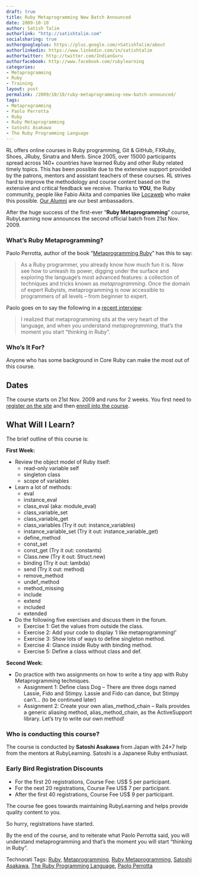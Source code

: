 ```yaml
---
draft: true
title: Ruby Metaprogramming New Batch Announced
date: 2009-10-10
author: Satish Talim
authorlink: "http://satishtalim.com"
socialsharing: true
authorgoogleplus: https://plus.google.com/+SatishTalim/about
authorlinkedin: https://www.linkedin.com/in/satishtalim
authortwitter: http://twitter.com/IndianGuru
authorfacebook: http://www.facebook.com/rubylearning
categories:
- Metaprogramming
- Ruby
- Training
layout: post
permalink: /2009/10/10/ruby-metaprogramming-new-batch-announced/
tags:
- Metaprogramming
- Paolo Perrotta
- Ruby
- Ruby Metaprogramming
- Satoshi Asakawa
- The Ruby Programming Language
---
```

RL offers online courses in Ruby programming, Git & GitHub, FXRuby,
Shoes, JRuby, Sinatra and Merb. Since 2005, over 15000 participants
spread across 140+ countries have learned Ruby and other Ruby related
timely topics. This has been possible due to the extensive support
provided by the patrons, mentors and assistant teachers of these
courses. RL strives hard to improve the methodology and course content
based on the extensive and critical feedback we receive. Thanks to
**YOU**, the Ruby community, people like Fabio Akita and companies like
[Locaweb](http://www.locaweb.com.br/portal.asp?utm_campaign=Rails&utm_source=rubylearning&utm_medium=banner)
who make this possible. [Our
Alumni](http://rubylearning.com/other/testimonials.html) are our best
ambassadors.

After the huge success of the first-ever “**Ruby Metaprogramming**”
course, RubyLearning now announces the second official batch from 21st
Nov. 2009.

### What’s Ruby Metaprogramming?

Paolo Perrotta, author of the book “[Metaprogramming
Ruby](http://www.pragprog.com/titles/ppmetr/metaprogramming-ruby)” has
this to say:

> As a Ruby programmer, you already know how much fun it is. Now see how
> to unleash its power, digging under the surface and exploring the
> language’s most advanced features: a collection of techniques and
> tricks known as *metaprogramming*. Once the domain of expert Rubyists,
> metaprogramming is now accessible to programmers of all levels – from
> beginner to expert.

Paolo goes on to say the following in a [recent
interview](http://rubylearning.com/blog/2009/07/01/interview-author-paolo-perrotta/):

> I realized that metaprogramming sits at the very heart of the
> language, and when you understand *metaprogramming*, that’s the moment
> you start “thinking in Ruby”.

### Who’s It For?

Anyone who has some background in Core Ruby can make the most out of
this course.

Dates
-----

The course starts on 21st Nov. 2009 and runs for 2 weeks. You first need
to [register on the site](http://rubylearning.org/) and then [enroll
into the course](http://rubylearning.org/class/course/view.php?id=48).

What Will I Learn?
------------------

The brief outline of this course is:

**First Week:**

-   Review the object model of Ruby itself:
    -   read-only variable self
    -   singleton class
    -   scope of variables
-   Learn a lot of methods:
    -   eval
    -   instance\_eval
    -   class\_eval (aka: module\_eval)
    -   class\_variable\_set
    -   class\_variable\_get
    -   class\_variables (Try it out: instance\_variables)
    -   instance\_variable\_set (Try it out: instance\_variable\_get)
    -   define\_method
    -   const\_set
    -   const\_get (Try it out: constants)
    -   Class.new (Try it out: Struct.new)
    -   binding (Try it out: lambda)
    -   send (Try it out: method)
    -   remove\_method
    -   undef\_method
    -   method\_missing
    -   include
    -   extend
    -   included
    -   extended
-   Do the following five exercises and discuss them in the forum.
    -   Exercise 1: Get the values from outside the class.
    -   Exercise 2: Add your code to display ‘I like metaprogramming!’
    -   Exercise 3: Show lots of ways to define singleton method.
    -   Exercise 4: Glance inside Ruby with binding method.
    -   Exercise 5: Define a class without class and def.

**Second Week:**

-   Do practice with two assignments on how to write a tiny app with
    Ruby Metaprogramming techniques.
    -   Assignment 1: Define class Dog – There are three dogs named
        Lassie, Fido and Stimpy. Lassie and Fido can dance, but Stimpy
        can’t… (to be continued later)
    -   Assignment 2: Create your own alias\_method\_chain – Rails
        provides a generic aliasing method, alias\_method\_chain, as the
        ActiveSupport library. Let’s try to write our own method!

### Who is conducting this course?

The course is conducted by **Satoshi Asakawa** from Japan with 24×7 help
from the mentors at RubyLearning. Satoshi is a Japanese Ruby enthusiast.

### Early Bird Registration Discounts

-   For the first 20 registrations, Course Fee: US\$ 5 per participant.
-   For the next 20 registrations, Course Fee US\$ 7 per participant.
-   After the first 40 registrations, Course Fee US\$ 9 per participant.

The course fee goes towards maintaining RubyLearning and helps provide
quality content to you.

So hurry, registrations have started.

By the end of the course, and to reiterate what Paolo Perrotta said, you
will understand metaprogramming and that’s the moment you will start
“thinking in Ruby”.

Technorati Tags: [Ruby](http://technorati.com/tag/Ruby),
[Metaprogramming](http://technorati.com/tag/Metaprogramming), [Ruby
Metaprogramming](http://technorati.com/tag/Ruby+Metaprogramming),
[Satoshi Asakawa](http://technorati.com/tag/Satoshi+Asakawa), [The Ruby
Programming
Language](http://technorati.com/tag/The+Ruby+Programming+Language),
[Paolo Perrotta](http://technorati.com/tag/Paolo+Perrotta)
